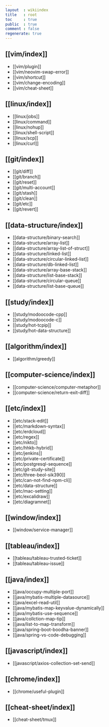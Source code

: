```yaml
---
layout  : wikiindex
title   : root
toc     : true
public  : true
comment : false
regenerate: true
---
```


## [[vim/index]]

* [[vim/plugin]]
* [[vim/neovim-swap-error]]
* [[vim/shortcut]]
* [[vim/change-encoding]]
* [[vim/cheat-sheet]]

## [[linux/index]]

* [[linux/jobs]]
* [[linux/command]]
* [[linux/nohup]]
* [[linux/shell-script]]
* [[linux/scp]]
* [[linux/curl]]

## [[git/index]]
* [[git/diff]]
* [[git/branch]]
* [[git/reset]]
* [[git/multi-account]]
* [[git/stash]]
* [[git/clean]]
* [[git/etc]]
* [[git/revert]]

## [[data-structure/index]]
* [[data-structure/binary-search]]
* [[data-structure/array-list]]
* [[data-structure/array-list-of-struct]]
* [[data-structure/linked-list]]
* [[data-structure/circular-linked-list]]
* [[data-structure/db-linked-list]]
* [[data-structure/array-base-stack]]
* [[data-structure/list-base-stack]]
* [[data-structure/circular-queue]]
* [[data-structure/list-base-queue]]

## [[study/index]]
* [[study/modoocode-cpp]]
* [[study/modoocode-c]]
* [[study/hot-tcpip]]
* [[study/hot-data-structure]]


## [[algorithm/index]]
* [[algorithm/greedy]]

## [[computer-science/index]]

* [[computer-science/computer-metaphor]]
* [[computer-science/return-exit-diff]]

## [[etc/index]]

* [[etc/stack-edit]]
* [[etc/markdown-syntax]]
* [[etc/erdcloud]]
* [[etc/regex]]
* [[etc/nikto]]
* [[etc/hhkb-hybrid]]
* [[etc/jenkins]] 
* [[etc/private-certificate]]
* [[etc/postgresql-sequence]]
* [[etc/git-study-site]]
* [[etc/three-beol-sik390]]
* [[etc/can-not-find-npm-cli]]
* [[etc/data-structure]]
* [[etc/mac-setting]]
* [[etc/excalidraw]]
* [[etc/diagramnet]]

## [[window/index]]

* [[window/service-manager]]

## [[tableau/index]]
* [[tableau/tableau-trusted-ticket]]
* [[tableau/tableau-issue]]


## [[java/index]]
* [[java/occupy-multiple-port]]
* [[java/mybatis-multiple-datasource]]
* [[java/excel-read-util]]
* [[java/mybatis-map-keyvalue-dynamically]]
* [[java/mybatis-use-sequence]]
* [[java/collction-map-tip]]
* [[java/list-to-map-transform]]
* [[java/spring-boot-boodha-banner]]
* [[java/spring-vs-code-debugging]]

## [[javascript/index]]
* [[javascript/axios-collection-set-send]]
  
## [[chrome/index]]
* [[chrome/useful-plugin]]

## [[cheat-sheet/index]]
* [[cheat-sheet/tmux]]
